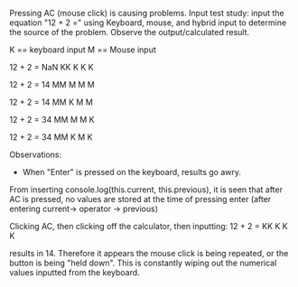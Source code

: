 Pressing AC (mouse click) is causing problems.
Input test study:
input the equation "12 + 2 =" using Keyboard, mouse, and hybrid input to determine the
source of the problem. Observe the output/calculated result.

K == keyboard input
M == Mouse input

12 + 2 = NaN
KK K K K

12 + 2 = 14
MM M M M

12 + 2 = 14
MM K M M

12 + 2 = 34
MM M M K

12 + 2 = 34
MM K M K

Observations:

- When "Enter" is pressed on the keyboard, results go awry.

From inserting console.log(this.current, this.previous), it is seen that after AC is pressed, no values are stored at the time of pressing enter (after entering current-> operator -> previous)

Clicking AC, then clicking off the calculator, then inputting:
12 + 2 =
KK K K K

results in 14. Therefore it appears the mouse click is being repeated, or the button is being "held down". This is constantly wiping out the numerical values inputted from the keyboard.
